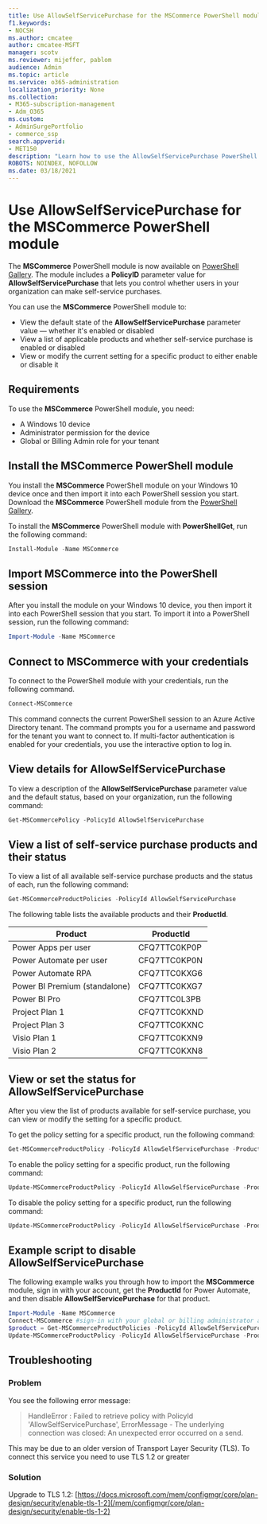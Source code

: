 ```yaml
---
title: Use AllowSelfServicePurchase for the MSCommerce PowerShell module
f1.keywords:
- NOCSH
ms.author: cmcatee
author: cmcatee-MSFT
manager: scotv
ms.reviewer: mijeffer, pablom
audience: Admin
ms.topic: article
ms.service: o365-administration
localization_priority: None
ms.collection:
- M365-subscription-management
- Adm_O365
ms.custom: 
- AdminSurgePortfolio
- commerce_ssp
search.appverid:
- MET150
description: "Learn how to use the AllowSelfServicePurchase PowerShell cmdlet to turn self-service purchase on or off."
ROBOTS: NOINDEX, NOFOLLOW
ms.date: 03/18/2021
---
```


# Use AllowSelfServicePurchase for the MSCommerce PowerShell module

The **MSCommerce** PowerShell module is now available on [PowerShell Gallery](https://aka.ms/allowselfservicepurchase-powershell-gallery). The module includes a **PolicyID** parameter value for **AllowSelfServicePurchase** that lets you control whether users in your organization can make self-service purchases.

You can use the **MSCommerce** PowerShell module to:

- View the default state of the **AllowSelfServicePurchase** parameter value — whether it's enabled or disabled
- View a list of applicable products and whether self-service purchase is enabled or disabled
- View or modify the current setting for a specific product to either enable or disable it

## Requirements

To use the **MSCommerce** PowerShell module, you need:

- A Windows 10 device
- Administrator permission for the device
- Global or Billing Admin role for your tenant

## Install the MSCommerce PowerShell module

You install the **MSCommerce** PowerShell module on your Windows 10 device once and then import it into each PowerShell session you start. Download the **MSCommerce** PowerShell module from the [PowerShell Gallery](https://aka.ms/allowselfservicepurchase-powershell-gallery).

To install the **MSCommerce** PowerShell module with **PowerShellGet**, run the following command:

```powershell
Install-Module -Name MSCommerce
```

## Import MSCommerce into the PowerShell session

After you install the module on your Windows 10 device, you then import it into each PowerShell session that you start. To import it into a PowerShell session, run the following command:

```powershell
Import-Module -Name MSCommerce
```

## Connect to MSCommerce with your credentials

To connect to the PowerShell module with your credentials, run the following command.

```powershell
Connect-MSCommerce
```

This command connects the current PowerShell session to an Azure Active Directory tenant. The command prompts you for a username and password for the tenant you want to connect to. If multi-factor authentication is enabled for your credentials, you use the interactive option to log in.

## View details for AllowSelfServicePurchase

To view a description of the **AllowSelfServicePurchase** parameter value and the default status, based on your organization, run the following command:

```powershell
Get-MSCommercePolicy -PolicyId AllowSelfServicePurchase
```

## View a list of self-service purchase products and their status

To view a list of all available self-service purchase products and the status of each, run the following command:

```powershell
Get-MSCommerceProductPolicies -PolicyId AllowSelfServicePurchase
```

The following table lists the available products and their **ProductId**.

| Product | ProductId |
|-----------------------------|--------------|
| Power Apps per user | CFQ7TTC0KP0P |
| Power Automate per user | CFQ7TTC0KP0N |
| Power Automate RPA | CFQ7TTC0KXG6  |
| Power BI Premium (standalone) | CFQ7TTC0KXG7  |
| Power BI Pro | CFQ7TTC0L3PB |
| Project Plan 1 | CFQ7TTC0KXND |
| Project Plan 3 | CFQ7TTC0KXNC |
| Visio Plan 1 | CFQ7TTC0KXN9 |
| Visio Plan 2 | CFQ7TTC0KXN8 |

## View or set the status for AllowSelfServicePurchase

After you view the list of products available for self-service purchase, you can view or modify the setting for a specific product.

To get the policy setting for a specific product, run the following command:

```powershell
Get-MSCommerceProductPolicy -PolicyId AllowSelfServicePurchase -ProductId CFQ7TTC0KP0N
```

To enable the policy setting for a specific product, run the following command:

```powershell
Update-MSCommerceProductPolicy -PolicyId AllowSelfServicePurchase -ProductId CFQ7TTC0KP0N -Enabled $True
```

To disable the policy setting for a specific product, run the following command:

```powershell
Update-MSCommerceProductPolicy -PolicyId AllowSelfServicePurchase -ProductId CFQ7TTC0KP0N -Enabled $False
```

## Example script to disable AllowSelfServicePurchase

The following example walks you through how to import the **MSCommerce** module, sign in with your account, get the **ProductId** for Power Automate, and then disable **AllowSelfServicePurchase** for that product.

```powershell
Import-Module -Name MSCommerce
Connect-MSCommerce #sign-in with your global or billing administrator account when prompted
$product = Get-MSCommerceProductPolicies -PolicyId AllowSelfServicePurchase | where {$_.ProductName -match 'Power Automate'}
Update-MSCommerceProductPolicy -PolicyId AllowSelfServicePurchase -ProductId $product.ProductID -Enabled $false
```

## Troubleshooting

### Problem

You see the following error message:

> HandleError : Failed to retrieve policy with PolicyId 'AllowSelfServicePurchase', ErrorMessage - The underlying connection was closed: An unexpected error occurred on a send.

This may be due to an older version of Transport Layer Security (TLS). To connect this service you need to use TLS 1.2 or greater

### Solution

Upgrade to TLS 1.2: [https://docs.microsoft.com/mem/configmgr/core/plan-design/security/enable-tls-1-2](/mem/configmgr/core/plan-design/security/enable-tls-1-2)

<!--
## Uninstall the MSCommerce module

Before you uninstall the MSCommerce module, close your current PowerShell session, then open a new session with admin rights.

To remove the **MSCommerce** PowerShell module from your computer, run the following command:

```powershell
Uninstall-Module -Name MSCommerce
```-->
